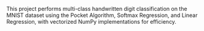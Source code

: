 This project performs multi-class handwritten digit classification on the MNIST dataset using the Pocket Algorithm, Softmax Regression, and Linear Regression, with vectorized NumPy implementations for efficiency.
